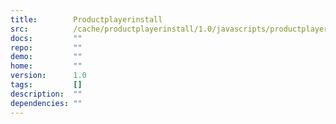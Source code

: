 ```yaml
---
title:        Productplayerinstall
src:          /cache/productplayerinstall/1.0/javascripts/productplayerinstall.js
docs:         ""
repo:         ""
demo:         ""
home:         ""
version:      1.0
tags:         []
description:  ""
dependencies: ""
---
```


